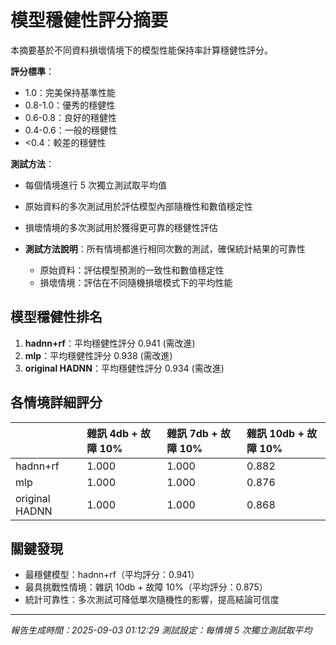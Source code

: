 # 模型穩健性評分摘要

本摘要基於不同資料損壞情境下的模型性能保持率計算穩健性評分。

**評分標準**：
- 1.0：完美保持基準性能
- 0.8-1.0：優秀的穩健性
- 0.6-0.8：良好的穩健性
- 0.4-0.6：一般的穩健性
- <0.4：較差的穩健性

**測試方法**：
- 每個情境進行 5 次獨立測試取平均值
- 原始資料的多次測試用於評估模型內部隨機性和數值穩定性
- 損壞情境的多次測試用於獲得更可靠的穩健性評估

- **測試方法說明**：所有情境都進行相同次數的測試，確保統計結果的可靠性
  - 原始資料：評估模型預測的一致性和數值穩定性
  - 損壞情境：評估在不同隨機損壞模式下的平均性能
## 模型穩健性排名

1. **hadnn+rf**：平均穩健性評分 0.941 (需改進)
2. **mlp**：平均穩健性評分 0.938 (需改進)
3. **original HADNN**：平均穩健性評分 0.934 (需改進)

## 各情境詳細評分

|                | 雜訊 4db + 故障 10% | 雜訊 7db + 故障 10% | 雜訊 10db + 故障 10% |
|:---------------|:---------------|:---------------|:----------------|
| hadnn+rf | 1.000 | 1.000 | 0.882 |
| mlp | 1.000 | 1.000 | 0.876 |
| original HADNN | 1.000 | 1.000 | 0.868 |

## 關鍵發現

- 最穩健模型：hadnn+rf（平均評分：0.941）
- 最具挑戰性情境：雜訊 10db + 故障 10%（平均評分：0.875）
- 統計可靠性：多次測試可降低單次隨機性的影響，提高結論可信度

---
*報告生成時間：2025-09-03 01:12:29*
*測試設定：每情境 5 次獨立測試取平均*
